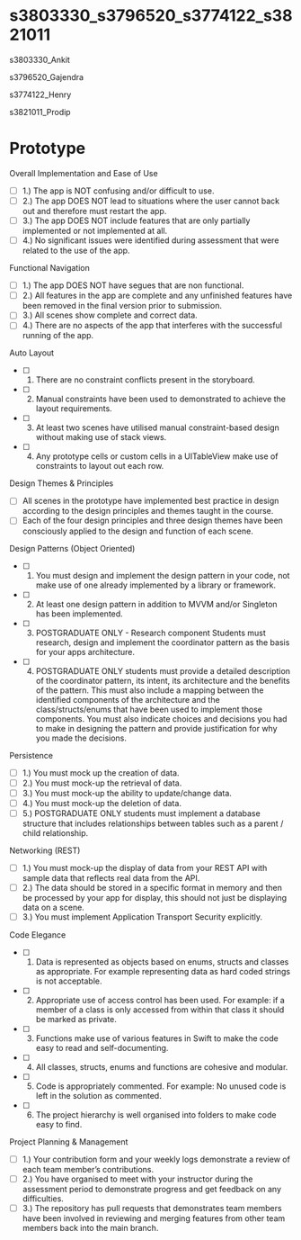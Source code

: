 # s3803330_s3796520_s3774122_s3821011
s3803330_Ankit 

s3796520_Gajendra 

s3774122_Henry 

s3821011_Prodip

# Prototype

Overall Implementation and Ease of Use
- [ ] 1.) The app is NOT confusing and/or difficult to use.
- [ ] 2.) The app DOES NOT lead to situations where the user cannot back out and therefore must restart the app.
- [ ] 3.) The app DOES NOT include features that are only partially implemented or not implemented at all.
- [ ] 4.) No significant issues were identified during assessment that were related to the use of the app.

Functional Navigation
- [ ] 1.) The app DOES NOT have segues that are non functional.
- [ ] 2.) All features in the app are complete and any unfinished features have been removed in the final version prior to submission.
- [ ] 3.) All scenes show complete and correct data.
- [ ] 4.) There are no aspects of the app that interferes with the successful running of the app.

Auto Layout
- [ ] 1. There are no constraint conflicts present in the storyboard. 
- [ ] 2. Manual constraints have been used to demonstrated to achieve the layout requirements. 
- [ ] 3. At least two scenes have utilised manual constraint-based design without making use of stack views. 
- [ ] 4. Any prototype cells or custom cells in a UITableView make use of constraints to layout out each row.

Design Themes & Principles
- [ ] All scenes in the prototype have implemented best practice in design according to the design principles and themes taught in the course.
- [ ] Each of the four design principles and three design themes have been consciously applied to the design and function of each scene.

Design Patterns (Object Oriented)
- [ ] 1. You must design and implement the design pattern in your code, not make use of one already implemented by a library or framework.
- [ ] 2. At least one design pattern in addition to MVVM and/or Singleton has been implemented.
- [ ] 3. POSTGRADUATE ONLY - Research component
         Students must research, design and implement the coordinator pattern as the basis for your apps architecture.
- [ ] 4. POSTGRADUATE ONLY students must provide a detailed description of the coordinator pattern, its intent, its architecture and the benefits of the pattern.          This must also include a mapping between the identified components of the architecture and the class/structs/enums that have been used to implement those components. You must also indicate choices and decisions you had to make in designing the pattern and provide justification for why you made the decisions.

Persistence
- [ ] 1.) You must mock up the creation of data.
- [ ] 2.) You must mock-up the retrieval of data.
- [ ] 3.) You must mock-up the ability to update/change data.
- [ ] 4.) You must mock-up the deletion of data.
- [ ] 5.) POSTGRADUATE ONLY students must implement a database structure that includes relationships between tables such as a parent / child relationship.

Networking (REST)
- [ ] 1.) You must mock-up the display of data from your REST API with sample data that reflects real data from the API.
- [ ] 2.) The data should be stored in a specific format in memory and then be processed by your app for display, this should not just be displaying data on a scene.
- [ ] 3.) You must implement Application Transport Security explicitly.

Code Elegance
- [ ] 1. Data is represented as objects based on enums, structs and classes as appropriate. For example representing data as hard coded strings is not acceptable.
- [ ] 2. Appropriate use of access control has been used. For example: if a member of a class is only accessed from within that class it should be marked as private.
- [ ] 3. Functions make use of various features in Swift to make the code easy to read and self-documenting.
- [ ] 4. All classes, structs, enums and functions are cohesive and modular.
- [ ] 5. Code is appropriately commented. For example: No unused code is left in the solution as commented.
- [ ] 6. The project hierarchy is well organised into folders to make code easy to find.

Project Planning & Management
- [ ] 1.) Your contribution form and your weekly logs demonstrate a review of each team member’s contributions.
- [ ] 2.) You have organised to meet with your instructor during the assessment period to demonstrate progress and get feedback on any difficulties.
- [ ] 3.) The repository has pull requests that demonstrates team members have been involved in reviewing and merging features from other team members back into the main branch.
